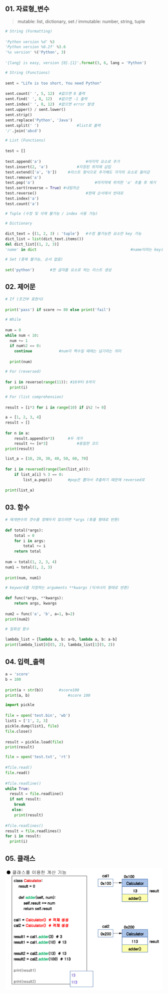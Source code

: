 ## 01. 자료형_변수

>  mutable: list, dictionary, set	/	immutable: number, string, tuple

```python
# String (Formatting)

'Python version %d' %3
'Python version %0.2f' %3.6
'%s version' %('Python', 3)

'{lang} is easy, version {0}.{1}'.format(3, 6, lang = 'Python')
```

```python
# String (Functions)

sent = "Life is too short, You need Python"

sent.count(' ', 5, 12) 	#없으면 0 출력
sent.find(' ', 8, 12) 	#없으면 -1 출력
sent.index(' ', 8, 12)	#없으면 error 발생
sent.upper() / sent.lower()
sent.strip()
sent.replace('Python', 'Java')
sent.split(' ') 				#list로 출력
'/'.join('abcd')
```

```python
# List (Functions)

test = []

test.append('a')					#마지막 요소로 추가
test.insert(2, 'a')				#지정된 위치에 삽입
test.extend(['a', 'b']) 	#리스트 형식으로 추가해도 각각의 요소로 들어감
test.remove('a')
test.pop('a')							#마지막에 위치한 'a' 추출 후 제거
test.sort(reverse = True) #내림차순
test.reverse()						#현재 순서에서 반대로
test.index('a')
test.count('a')
```

~~~python
# Tuple (수정 및 삭제 불가능 / index 사용 가능)
~~~

```python
# Dictionary

dict_text = {(1, 2, 3) : 'tuple'} 	#수정 불가능한 요소만 key 가능
dict_list = list(dict_text.items())
del dict_list[(1, 2, 3)]
'name' in dict											#name이라는 key로 존재하는지
```

```python
# Set (중복 불가능, 순서 없음)

set('python')		#한 글자를 요소로 하는 리스트 생성
```





## 02. 제어문

```python
# If (조건부 표현식)

print('pass') if score >= 80 else print('fail')
```

```python
# While

num = 0
while num < 10:
  num += 1
  if num%2 == 0:
    continue			#num이 짝수일 때에는 넘기라는 의미
    
  print(num)
```

```python
# For (reversed)

for i in reverse(range(11)): #10부터 0까지
  print(i)
```

```python
# For (list comprehension)

result = [i*3 for i in range(10) if i%2 != 0]
```

```python
a = [1, 2, 3, 4]
result = []

for n in a:
    result.append(n*3)		#두 개가
    result += [n*3] 			#동일한 코드
print(result)
```

```python
list_a = [10, 20, 30, 40, 50, 60, 70]

for i in reversed(range(len(list_a))):
    if list_a[i] % 3 == 0:
        list_a.pop(i)		#pop은 뽑아서 추출하기 때문에 reversed로
        
print(list_a)
```





## 03. 함수

```python
# 매개변수의 갯수를 정해두지 않으려면 *args (튜플 형태로 반환)

def total(*args):
    total = 0
    for i in args:
        total += i
    return total

num = total(1, 2, 3, 4)
num1 = total(1, 2, 3)

print(num, num1)
```

```python
# keyword를 지정하는 arguments **kwargs (딕셔너리 형태로 반환)

def func(*args, **kwargs):
    return args, kwargs

num2 = func('a', 'b', a=1, b=2)
print(num2)
```

```python
# 일회성 함수

lambda_list = [lambda a, b: a+b, lambda a, b: a-b]
print(lambda_list[0](5, 2), lambda_list[1](5, 2))
```





## 04. 입력_출력

```python
a = 'score'
b = 100

print(a + str(b))		#score100
print(a, b)					#score 100
```

```python
import pickle

file = open('test.bin', 'wb')
list1 = ['1', 2, 3]
pickle.dump(list1, file)
file.close()

result = pickle.load(file)
print(result)
```

```python
file = open('test.txt', 'rt')

#file.read()
file.read()

#file.readline()
while True:
  result = file.readline()		
  if not result:
    break
   else:
    print(result)

#file.readlines()    
result = file.readlines()
for i in result:
  print(i)
```





## 05. 클래스

![class](README.assets/class_img.png)

